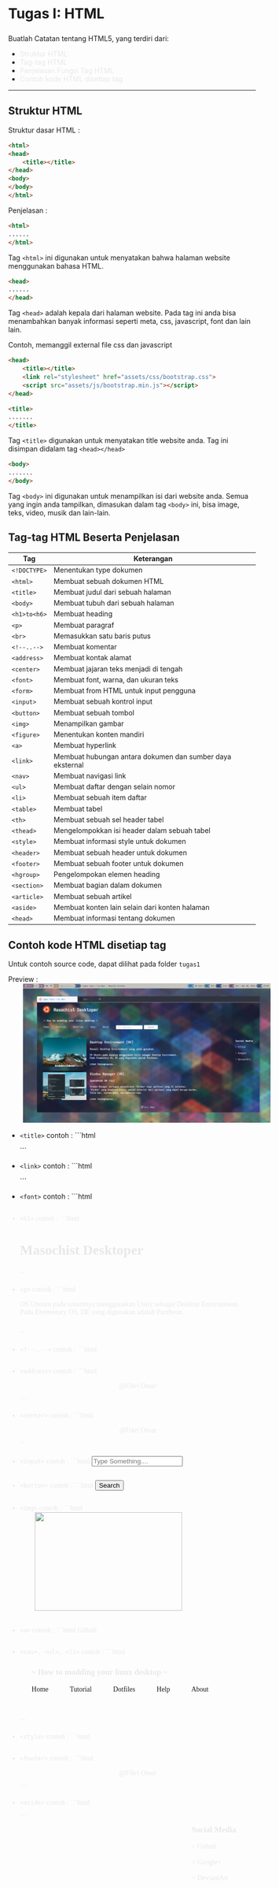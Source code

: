 # Tugas I: HTML

Buatlah Catatan tentang HTML5, yang terdiri dari:
* [Struktur HTML](#struktur-html)
* [Tag-tag HTML](#tag-tag-html-beserta-penjelasan)
* [Penjelasan Fungsi Tag HTML](#tag-tag-html-beserta-penjelasan)
* [Contoh kode HTML disetiap tag](#contoh-kode-html-disetiap-tag)

<hr>

## Struktur HTML
Struktur dasar HTML : 
```html
<html>
<head>
	<title></title>
</head>
<body>
</body>
</html>
```

Penjelasan : 

```html
<html>
......
</html>
```
Tag ```<html>``` ini digunakan untuk menyatakan bahwa halaman website menggunakan bahasa HTML.

```html
<head>
......
</head>
```
Tag ```<head>``` adalah kepala dari halaman website. Pada tag ini anda bisa menambahkan banyak informasi seperti meta, css, javascript, font dan lain lain.

Contoh, memanggil external file css dan javascript
```html
<head>
	<title></title>
	<link rel="stylesheet" href="assets/css/bootstrap.css">
	<script src="assets/js/bootstrap.min.js"></script>    
</head>
````

```html
<title>
.......
</title>
```
Tag ```<title>``` digunakan untuk menyatakan title website anda. Tag ini disimpan didalam tag ```<head></head>```

```html
<body>
.......
</body>
```
Tag ```<body>``` ini digunakan untuk menampilkan isi dari website anda. Semua yang ingin anda tampilkan, dimasukan dalam tag ```<body>``` ini, bisa image, teks, video, musik dan lain-lain.

## Tag-tag HTML Beserta Penjelasan

| Tag  | Keterangan |
| ---- | ---------- |
| `<!DOCTYPE>`  | Menentukan type dokumen |
| `<html>` | Membuat sebuah dokumen HTML |
| `<title>` | Membuat judul dari sebuah halaman |
| `<body>` | Membuat tubuh dari sebuah halaman |
| `<h1>to<h6>` | Membuat heading |
| `<p>` | Membuat paragraf |
| `<br>` | Memasukkan satu baris putus |
| `<!--..-->` | Membuat komentar |
| `<address>` | Membuat kontak alamat |
| `<center>` | Membuat jajaran teks menjadi di tengah |
| `<font>` | Membuat font, warna, dan ukuran teks |
| `<form>` | Membuat from HTML untuk input pengguna |
| `<input>` | Membuat sebuah kontrol input |
| `<button>` | Membuat sebuah tombol |
| `<img>` | Menampilkan gambar |
| `<figure>` | Menentukan konten mandiri |
| `<a>` | Membuat hyperlink |
| `<link>` | Membuat hubungan antara dokumen dan sumber daya eksternal |
| `<nav>` | Membuat navigasi link |
| `<ul>` | Membuat daftar dengan selain nomor |
| `<li>` | Membuat sebuah item daftar |
| `<table>` | Membuat tabel |
| `<th>` | Membuat sebuah sel header tabel |
| `<thead>` | Mengelompokkan isi header dalam sebuah tabel |
| `<style>` | Membuat informasi style untuk dokumen |
| `<header>` | Membuat sebuah header untuk dokumen |
| `<footer>` | Membuat sebuah footer untuk dokumen |
| `<hgroup>` | Pengelompokan elemen heading |
| `<section>` | Membuat bagian dalam dokumen |
| `<article>` | Membuat sebuah artikel |
| `<aside>` | Membuat konten lain selain dari konten halaman |
| `<head>` | Membuat informasi tentang dokumen |

## Contoh kode HTML disetiap tag

Untuk contoh source code, dapat dilihat pada folder `tugas1`

Preview : ![preview](https://raw.githubusercontent.com/fikriomar16/desainweb/master/tugas1/tugas1/preview.png)

* `<title>`
	contoh : ```html
	<title>Tugas Topic 1 by Omar</title>
	```

* `<link>`
	contoh : ```html
	<link rel="icon" href="assets/img/icon.png">
	```

* `<font>`
	contoh : ```html
	<font face="iosevka Nerd font" color="#e7e8eb">
	```

* `<h1>`
	contoh : ```html
	<h1 align="left"> Masochist Desktoper </h1>
	```

* `<p>`
	contoh : ```html
	<p align="left">
	OS Ubuntu pada umumnya menggunakan Unity sebagai Desktop Environment.<br>
	Pada Elementary OS, DE yang digunakan adalah Pantheon.<br><br>
	</p>
	```

* `<!--..-->`
	contoh : ```html
	<!-- Ini adalah contoh comment -->
	```

* `<address>`
	contoh : ```html
	<address>
		<center><p><a href="https://github.com/fikriomar16" title="">@Fikri Omar</a></p></center>
	</address>
	```

* `<center>`
	contoh : ```html
	<center><p><a href="https://github.com/fikriomar16" title="">@Fikri Omar</a></p></center>
	```

* `<input>`
	contoh : ```html
	<input class="form-control mr-sm-2" placeholder="Type Something...." type="text" list="programming">
	```

* `<button>`
	contoh : ```html
	<button class="btn btn-outline-success my-2 my-sm-0" type="submit">Search</button>
	```

* `<img>`
	contoh : ```html
	<img src="assets/img/de.png" width="300" height="200">
	```

* `<a>`
	contoh : ```html
	<a href="https://github.com/fikriomar16">Github</a>
	```

* `<nav>, <ul>, <li>`
	contoh : ```html
	<nav>
		<ul>
			<h3> ~ How to modding your linux desktop ~ </h3>
			<li><a href=""> Home </a></li>
			<li><a href=""> Tutorial </a></li>
			<li><a href=""> Dotfiles </a></li>
			<li><a href=""> Help </a></li>
			<li><a href=""> About </a></li>
		</ul>
	</nav>
	```

* `<style>`
	contoh : ```html
	<style>
	body{
		background-image: url("assets/img/wp.jpg");
	}
	h1{
		width: 940px;
		height: 40px;
		margin-left: : 30px;
	}
	nav{
		margin-bottom: 50px;
	}
	aside, nav li{
		display: inline;
		margin-right: 40px;
	}
	nav li a, a{
		color: #e7e8eb;
		text-decoration: none;
	}
	aside{
		float: right;
	}
	img{
		margin-left: 30px;
		margin-right: 20px;
	}
	</style>
	```

* `<footer>`
	contoh : ```html
	<footer>
		<address>
			<center><p><a href="https://github.com/fikriomar16" title="">@Fikri Omar</a></p></center>
		</address>
	</footer>
	```

* `<aside>`
	contoh : ```html
	<aside>
		<section>
			<h3> Social Media </h3>
				<a href="https://github.com/fikriomar16"> > Github</a><br><br>
				<a href="https://plus.google.com/+FikriOmar"> > Google+</a><br><br>
				<a href="https://fikriomar16.deviantart.com"> > DeviantArt</a><br><br>
		</section>
	</aside>
	```
